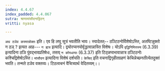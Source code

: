 ```yaml
---
index: 4.4.67
index_padded: 4.4.067
sutra: श्राणामांसौदनाट्टिठन्
vritti: nyasa

---
```

`अथ ठञेव कस्मान्नोक्तः` इति। एव हि लघु सूत्रं भवतीति भावः। स्यादेतत्-- ठञ्टिठनोर्विशेषोऽस्ति, अतष्टिन्नुक्तो न ठञ् ? इत्यत आह--- `न ह्यत्र` इत्यादि। द्व्योरप्यनयोर्वृद्धत्वान्नास्ति विशेषः। योऽपि `वृद्धिनिमित्तस्य` (6.3.39) इत्यादिना ठञि पुंवद्भावप्रतिषेधः, तसय् `न कोपधायाः` (6.3.37) इति टिठ्न्नप्यभावान्नात्र ठञ्टिठनोः कश्चिद्विशेषोऽस्ति। `मांसौदन` इत्यादिना विशेषं दर्शयति।
`केचित्` इति वचनाद्विगृहीतग्रहणं केचिन्नेच्छनतीत्येतदुक्तं भवति। तन्मते ठञेव वक्तव्यः। टिठत्वचनं वैचित्र्यार्थ वेदितव्यम्।।